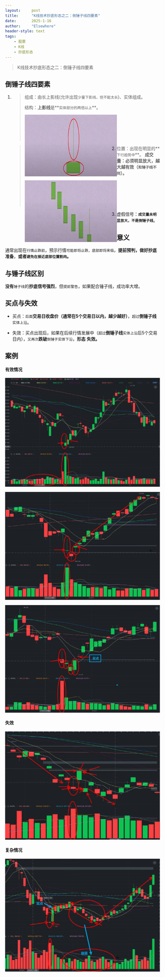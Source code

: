 ```yaml
---
layout: 	post
title: 		"K线技术抄底形态之二：倒锤子线四要素"
date:       2025-1-16
author: 	"Elsewhere"
header-style: text
tags:
    - 股票
    - K线   
    - 抄底形态 
---
```


> K线技术抄底形态之二：倒锤子线四要素



## 倒锤子线四要素
1. > 组成：由长上影线(允许出现`少量下影线，但不能太长`)、实体组成。
   >
   > 结构：**上影线**是**`实体部分的两倍以上`**。
   >
   > <img src="/img/2025/01-16-17/1-1.jpg" width = "300" height = "200"  align=left />
   >
   > <br><br><br><br><br>

2. >位置：出现在明显的**`下行趋势中`**。
   > **成交量：必须明显放大，越大越有效（`和锤子线不同`）。**
   >
   > <img src="/img/2025/01-16-17/2-1.jpg" width = "300" height = "200"  align=left />
   >
   > <br><br><br><br><br>
   
3. 虚假信号：**`成交量未明显放大，不是倒锤子线`**。



## 意义

通常出现在`行情止跌前`，预示行情`可能即将止跌，底部即将来临`，**提前预判，做好抄底准备**，**或者`避免在接近底部位置割肉`。**



## 与锤子线区别
**没有**`锤子线`的**抄底信号强烈**，但`提前警告`，如果配合锤子线，成功率大增。



## 买点与失效

- 买点：`后面`**交易日收盘价（通常在5个交易日以内，越少越好）**，`超过`**倒锤子线**`实体上沿`。

- 失效：买点出现后，如果在后续行情发展中（`超过`**倒锤子线**`实体上沿`后5个交易日内），`又再次`**跌破**`倒锤子实体下沿`，**形态**
  **失效。**



## 案例

#### 有效情况

![img](/img/2025/01-16-17/5.jpg)

![img](/img/2025/01-16-17/6.jpg)

![img](/img/2025/01-16-17/7.jpg)

#### 失效

![img](/img/2025/01-16-17/8-失效.jpg)

#### 复杂情况

![img](/img/2025/01-16-17/9.jpg)
